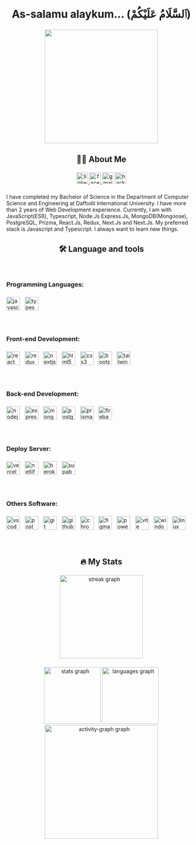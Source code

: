 <h1 align="center">As-salamu alaykum... (ٱلسَّلَامُ عَلَيْكُمْ)</h1>

###

<div align="center">
  <img height="300" src="https://media.giphy.com/media/SWoSkN6DxTszqIKEqv/giphy.gif"  />
</div>

###

<h2 align="center">👨‍💻 About Me</h2>

###

<div align="center">
  <a href="https://www.linkedin.com/in/sabbir2809/" target="_blank">
    <img src="https://img.shields.io/static/v1?message=LinkedIn&logo=linkedin&label=&color=0077B5&logoColor=white&labelColor=&style=plastic" height="30" alt="linkedin logo"  />
  </a>
  <a href="https://www.facebook.com/sabbir2809/" target="_blank">
    <img src="https://img.shields.io/static/v1?message=Facebook&logo=facebook&label=&color=1877F2&logoColor=white&labelColor=&style=plastic" height="30" alt="facebook logo"  />
  </a>
  <img src="https://img.shields.io/static/v1?message=Gmail&logo=gmail&label=sabbirto13@gmail.com&color=D14836&logoColor=white&labelColor=&style=plastic" height="30" alt="gmail logo"  />
  <a href="https://www.hackerrank.com/profile/SABBIR2809" target="_blank">
    <img src="https://img.shields.io/static/v1?message=HackerRank&logo=hackerrank&label=&color=2EC866&logoColor=white&labelColor=&style=plastic" height="30" alt="hackerrank logo"  />
  </a>
</div>

###

<p align="left">I have completed my Bachelor of Science in the Department of Computer Science and Engineering at Daffodil International University. I have more than 2 years of Web Development experience. Currently, I am with JavaScript(ES6), Typescript, Node.Js Express.Js, MongoDB(Mongoose), PostgreSQL, Prizma, React.Js, Redux, Next.Js and Next.Js. My preferred stack is Javascript and Typescript. I always want to learn new things.</p>

###

<h2 align="center">🛠 Language and tools</h2>

###

<br clear="both">

<h3 align="left">Programming Languages:</h3>

###

<div align="left">
  <img src="https://img.shields.io/badge/JavaScript-F7DF1E?logo=javascript&logoColor=black&style=for-the-badge" height="36" alt="javascript logo"  />
  <img width="5" />
  <img src="https://img.shields.io/badge/TypeScript-3178C6?logo=typescript&logoColor=white&style=for-the-badge" height="36" alt="typescript logo"  />
</div>

###

<br clear="both">

<h3 align="left">Front-end Development:</h3>

###

<div align="left">
  <img src="https://img.shields.io/badge/React-61DAFB?logo=react&logoColor=black&style=for-the-badge" height="36" alt="react logo"  />
  <img width="5" />
  <img src="https://img.shields.io/badge/Redux-764ABC?logo=redux&logoColor=white&style=for-the-badge" height="36" alt="redux logo"  />
  <img width="5" />
  <img src="https://img.shields.io/badge/Next.js-000000?logo=nextdotjs&logoColor=white&style=for-the-badge" height="36" alt="nextjs logo"  />
  <img width="5" />
  <img src="https://img.shields.io/badge/HTML5-E34F26?logo=html5&logoColor=white&style=for-the-badge" height="36" alt="html5 logo"  />
  <img width="5" />
  <img src="https://img.shields.io/badge/CSS3-1572B6?logo=css3&logoColor=white&style=for-the-badge" height="36" alt="css3 logo"  />
  <img width="5" />
  <img src="https://img.shields.io/badge/Bootstrap-7952B3?logo=bootstrap&logoColor=white&style=for-the-badge" height="36" alt="bootstrap logo"  />
  <img width="5" />
  <img src="https://img.shields.io/badge/Tailwind CSS-06B6D4?logo=tailwindcss&logoColor=black&style=for-the-badge" height="36" alt="tailwindcss logo"  />
</div>

###

<br clear="both">

<h3 align="left">Back-end Development:</h3>

###

<div align="left">
  <img src="https://img.shields.io/badge/Node.js-339933?logo=nodedotjs&logoColor=white&style=for-the-badge" height="36" alt="nodejs logo"  />
  <img width="5" />
  <img src="https://img.shields.io/badge/Express-000000?logo=express&logoColor=white&style=for-the-badge" height="36" alt="express logo"  />
  <img width="5" />
  <img src="https://img.shields.io/badge/MongoDB-47A248?logo=mongodb&logoColor=white&style=for-the-badge" height="36" alt="mongodb logo"  />
  <img width="5" />
  <img src="https://img.shields.io/badge/PostgreSQL-4169E1?logo=postgresql&logoColor=white&style=for-the-badge" height="36" alt="postgresql logo"  />
  <img width="5" />
  <img src="https://img.shields.io/badge/Prisma-2D3748?logo=prisma&logoColor=white&style=for-the-badge" height="36" alt="prisma logo"  />
  <img width="5" />
  <img src="https://img.shields.io/badge/Firebase-FFCA28?logo=firebase&logoColor=black&style=for-the-badge" height="36" alt="firebase logo"  />
</div>

###

<br clear="both">

<h3 align="left">Deploy Server:</h3>

###

<div align="left">
  <img src="https://img.shields.io/badge/Vercel-000000?logo=vercel&logoColor=white&style=for-the-badge" height="36" alt="vercel logo"  />
  <img width="5" />
  <img src="https://cdn.simpleicons.org/netlify/00C7B7" height="36" alt="netlify logo"  />
  <img width="5" />
  <img src="https://img.shields.io/badge/Heroku-430098?logo=heroku&logoColor=white&style=for-the-badge" height="36" alt="heroku logo"  />
  <img width="5" />
  <img src="https://img.shields.io/badge/Supabase-3ECF8E?logo=supabase&logoColor=black&style=for-the-badge" height="36" alt="supabase logo"  />
</div>

###

<br clear="both">

<h3 align="left">Others Software:</h3>

###

<div align="left">
  <img src="https://img.shields.io/badge/Visual Studio Code-007ACC?logo=visualstudiocode&logoColor=white&style=for-the-badge" height="36" alt="vscode logo"  />
  <img width="5" />
  <img src="https://img.shields.io/badge/Postman-FF6C37?logo=postman&logoColor=black&style=for-the-badge" height="36" alt="postman logo"  />
  <img width="5" />
  <img src="https://img.shields.io/badge/Git-F05032?logo=git&logoColor=white&style=for-the-badge" height="36" alt="git logo"  />
  <img width="5" />
  <img src="https://img.shields.io/badge/GitHub-181717?logo=github&logoColor=white&style=for-the-badge" height="36" alt="github logo"  />
  <img width="5" />
  <img src="https://cdn.jsdelivr.net/gh/devicons/devicon/icons/chrome/chrome-original.svg" height="36" alt="chrome logo"  />
  <img width="5" />
  <img src="https://img.shields.io/badge/Figma-F24E1E?logo=figma&logoColor=white&style=for-the-badge" height="36" alt="figma logo"  />
  <img width="5" />
  <img src="https://img.shields.io/badge/PowerShell-5391FE?logo=powershell&logoColor=black&style=for-the-badge" height="36" alt="powershell logo"  />
  <img width="5" />
  <img src="https://img.shields.io/badge/Vite-646CFF?logo=vite&logoColor=white&style=for-the-badge" height="36" alt="vite logo"  />
  <img width="5" />
  <img src="https://img.shields.io/badge/Windows-0078D6?logo=windows&logoColor=white&style=for-the-badge" height="36" alt="windows8 logo"  />
  <img width="5" />
  <img src="https://img.shields.io/badge/Linux-FCC624?logo=linux&logoColor=black&style=for-the-badge" height="36" alt="linux logo"  />
</div>

###

<br clear="both">

<h2 align="center">🔥   My Stats</h2>

###

<div align="center">
  <img src="https://streak-stats.demolab.com?user=sabbir2809&locale=en&mode=daily&theme=dark&hide_border=false&border_radius=5&order=3" height="220" alt="streak graph"  />
</div>

###

<div align="center">
  <img src="https://github-readme-stats.vercel.app/api?username=sabbir2809&hide_title=false&hide_rank=false&show_icons=true&include_all_commits=true&count_private=true&disable_animations=false&theme=dracula&locale=en&hide_border=false&order=1" height="150" alt="stats graph"  />
  <img src="https://github-readme-stats.vercel.app/api/top-langs?username=sabbir2809&locale=en&hide_title=false&layout=compact&card_width=320&langs_count=5&theme=dracula&hide_border=false&order=2" height="150" alt="languages graph"  />
  <img src="https://github-readme-activity-graph.vercel.app/graph?username=sabbir2809&radius=16&theme=react&area=true&order=5" height="300" alt="activity-graph graph"  />
</div>

###
